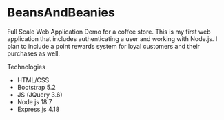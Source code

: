 # BeansAndBeanies
Full Scale Web Application Demo for a coffee store. This is my first web application that includes authenticating a user and working with Node.js. I plan to include a point rewards system for loyal customers and their purchases as well.

Technologies
  - HTML/CSS
  - Bootstrap 5.2
  - JS (JQuery 3.6)
  - Node js 18.7
  - Express.js 4.18
  
  
